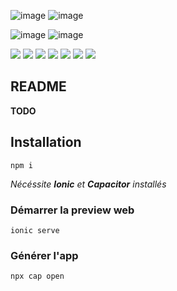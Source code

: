 ![image](https://user-images.githubusercontent.com/32978709/209976588-a460bb49-d29f-4379-b385-abf4d2957994.png#gh-light-mode-only)
![image](https://user-images.githubusercontent.com/32978709/209976602-669c225c-a3ec-406b-b7e1-e1a4b1cc8430.png#gh-dark-mode-only)

![image](https://user-images.githubusercontent.com/32978709/209976636-b4e65a27-2acd-4eef-8ed6-b7432cc865ff.png#gh-light-mode-only)
![image](https://user-images.githubusercontent.com/32978709/209976643-7eb365b1-3853-4d64-bf31-306cbd3f2267.png#gh-dark-mode-only)


![](https://img.shields.io/github/license/PapillonApp/papillon-v5)
![](https://img.shields.io/github/issues/PapillonApp/papillon-v5)
![](https://img.shields.io/github/issues-pr/PapillonApp/papillon-v5)
![](https://img.shields.io/github/languages/top/PapillonApp/papillon-v5)
![](https://img.shields.io/github/repo-size/PapillonApp/papillon-v5)
![](https://img.shields.io/github/forks/PapillonApp/papillon-v5?style=social)
![](https://img.shields.io/github/stars/PapillonApp/papillon-v5?style=social)
##

## README
**TODO**

## Installation
```
npm i
```
*Nécéssite **Ionic** et **Capacitor** installés*

### Démarrer la preview web
```
ionic serve
```

### Générer l'app
```
npx cap open
```
